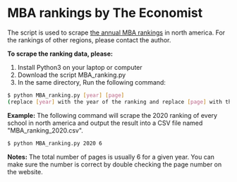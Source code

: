 # MBA rankings by The Economist
The script is used to scrape [the annual MBA rankings]("https://www.economist.com/whichmba/full-time-mba-ranking?year=2019&term_node_tid_depth=77631") in north america. For the rankings of other regions, please contact the author.

**To scrape the ranking data, please:**
1. Install Python3 on your laptop or computer
2. Download the script MBA_ranking.py
3. In the same directory, Run the following command:
```sh
$ python MBA_ranking.py [year] [page] 
(replace [year] with the year of the ranking and replace [page] with the total number pages you want)
``` 

**Example:**
The following command will scrape the 2020 ranking of every school in north america and output the result into a CSV file named "MBA_ranking_2020.csv".
```sh
$ python MBA_ranking.py 2020 6
``` 

**Notes:**
The total number of pages is usually 6 for a given year. You can make sure the number is correct by double checking the page number on the website.